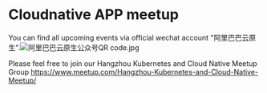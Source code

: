 # Cloudnative APP meetup
You can find all upcoming events via official wechat account "阿里巴巴云原生".![阿里巴巴云原生公众号QR code.jpg](http://ww1.sinaimg.cn/large/7231c228ly1g6wjsf6eudj2076076dgb.jpg)

Please feel free to join our Hangzhou Kubernetes and Cloud Native Meetup Group https://www.meetup.com/Hangzhou-Kubernetes-and-Cloud-Native-Meetup/
